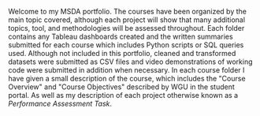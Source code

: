 Welcome to my MSDA portfolio. The courses have been organized by the main topic covered, although each project will show that many additional topics, tool, and methodologies will be assessed throughout. Each folder contains any Tableau dashboards created and the written summaries submitted for each course which includes Python scripts or SQL queries used. Although not included in this portfolio, cleaned and transformed datasets were submitted as CSV files and video demonstrations of working code were submitted in addition when necessary. In each course folder I have given a small description of the course, which includes the "Course Overview" and "Course Objectives" described by WGU in the student portal. As well as my description of each project otherwise known as a *Performance Assessment Task*.
